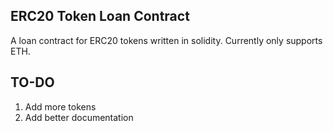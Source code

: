 ## ERC20 Token Loan Contract

A loan contract for ERC20 tokens written in solidity. Currently only supports ETH.

## TO-DO

1. Add more tokens
2. Add better documentation
